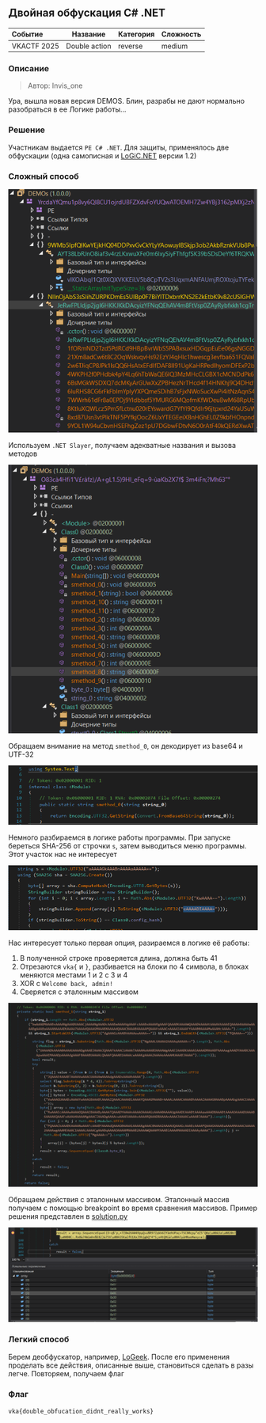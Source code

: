 ## Двойная обфускация C# .NET

| Событие | Название | Категория | Сложность |
| :------ | ---- | ---- | ---- |
| VKACTF 2025 | Double action | reverse | medium |

  
### Описание


> Автор: Invis_one
>
Ура, вышла новая версия DEMOS. Блин, разрабы не дают нормально разобраться в ее Логике работы...


### Решение

Участникам выдается `PE C# .NET`. Для защиты, применялось две обфускации (одна самописная и [LoGiC.NET](https://github.com/AnErrupTion/LoGiC.NET) версии 1.2)

### Сложный способ

![](./pics/1.png)

Используем `.NET Slayer`, получаем адекватные названия и вызова методов

![](./pics/2.png)

Обращаем внимание на метод `smethod_0`, он декодирует из base64 и UTF-32

![](./pics/3.png)

Немного разбираемся в логике работы программы. При запуске береться SHA-256 от строчки `s`, затем выводиться меню программы. Этот участок нас не интересует

![](./pics/4.png)

Нас интересует только первая опция, разираемся в логике её работы:
1) В полученной строке проверяется длина, должна быть 41
2) Отрезаются `vka{` и `}`, разбивается на блоки по 4 символа, в блоках меняются местами 1 и 2 с 3 и 4
3) XOR с `Welcome back, admin!`
4) Сверяется с эталонным массивом

![](./pics/5.png)

Обращаем действия с эталонным массивом. Эталонный массив получаем с помощью breakpoint во время сравнения массивов. Пример решения представлен в [solution.py](solution.py)

![](./pics/6.png)

### Легкий способ

Берем деобфускатор, например, [LoGeek](https://github.com/miso-xyz/LoGeek). После его применения проделать все действия, описанные выше, становиться сделать в разы легче. Повторяем, получаем флаг

### Флаг

```
vka{double_obfucation_didnt_really_works}
```
